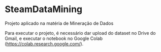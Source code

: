 # SteamDataMining
Projeto aplicado na matéria de Mineração de Dados

Para executar o projeto, é necessário dar upload do dataset no Drive do Gmail, e executar o notebook no Google Colab (https://colab.research.google.com/).
